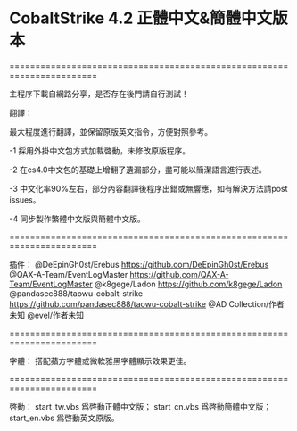 # CobaltStrike 4.2 正體中文&簡體中文版本

=======================================================================

主程序下載自網路分享，是否存在後門請自行測試！

翻譯：

最大程度進行翻譯，並保留原版英文指令，方便對照參考。

-1 採用外掛中文包方式加載啓動，未修改原版程序。

-2 在cs4.0中文包的基礎上增翻了遺漏部分，盡可能以簡潔語言進行表述。

-3 中文化率90%左右，部分內容翻譯後程序出錯或無響應，如有解決方法請post issues。

-4 同步製作繁體中文版與簡體中文版。

=======================================================================

插件：
@DeEpinGh0st/Erebus
https://github.com/DeEpinGh0st/Erebus
@QAX-A-Team/EventLogMaster
https://github.com/QAX-A-Team/EventLogMaster
@k8gege/Ladon
https://github.com/k8gege/Ladon
@pandasec888/taowu-cobalt-strike
https://github.com/pandasec888/taowu-cobalt-strike
@AD Collection/作者未知
@evel/作者未知

=======================================================================

字體：
搭配蘋方字體或微軟雅黑字體顯示效果更佳。

=======================================================================

啓動：
start_tw.vbs 爲啓動正體中文版；
start_cn.vbs 爲啓動簡體中文版；
start_en.vbs 爲啓動英文原版。
